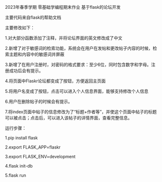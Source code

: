 2023年春季学期 零基础学编程期末作业 基于flask的论坛开发

主要代码来自flask的帮助文档

主要修改如下：

1.对大部分函数添加了注释，并将论坛界面的英文修改成了中文

2.新增了对于敏感词的检索功能，系统会在用户在发帖和更改帖子内容的时候，检索主题和内容中的敏感词并屏蔽

3.新增了在用户注册时，对密码的格式要求：至少6位，同时包含数字和字母。注册成功后会有提示。

4.将页面中Flaskr论坛都变成了按钮，方便返回主页面

5.将用户名变成了按钮，点击可以进入个人信息界面，能够支持修改个人信息

6.用户在删除帖子的时候会有提示。

7.将index页面中帖子的信息修改为了“标题+作者等”，并使这个页面中帖子的标题可以被点击；点击后，可以进入该帖子的详情界面，查看完整信息。



运行步骤：

1.pip install flask

2.export FLASK_APP=flaskr

3.export FLASK_ENV=development

4.flask init-db

5.flask run